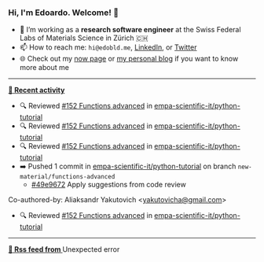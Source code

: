 ### Hi, I'm Edoardo. Welcome! 👋 

- 🔭 I’m working as a **research software engineer** at the Swiss Federal Labs of Materials Science in Zürich 🇨🇭
- 📫 How to reach me: `hi@edobld.me`, [LinkedIn](https://linkedin.com/in/edobld), or [Twitter](https://twitter.com/edobld)
- 🌐 Check out my [now page](https://edoardob.im/now) or [my personal blog](https://blog.edoardob.im) if you want to know more about me

---

**[📰 Recent activity](https://github.com/edoardob90)**
* 🔍 Reviewed [#152 Functions advanced](https://github.com/empa-scientific-it/python-tutorial/pull/152) in [empa-scientific-it/python-tutorial](https://github.com/empa-scientific-it/python-tutorial)
* 🔍 Reviewed [#152 Functions advanced](https://github.com/empa-scientific-it/python-tutorial/pull/152) in [empa-scientific-it/python-tutorial](https://github.com/empa-scientific-it/python-tutorial)
* 🔍 Reviewed [#152 Functions advanced](https://github.com/empa-scientific-it/python-tutorial/pull/152) in [empa-scientific-it/python-tutorial](https://github.com/empa-scientific-it/python-tutorial)
* ➡️ Pushed 1 commit in [empa-scientific-it/python-tutorial](https://github.com/empa-scientific-it/python-tutorial) on branch `new-material/functions-advanced`
  * [#49e9672](https://github.com/empa-scientific-it/python-tutorial/commit/49e9672) Apply suggestions from code review

Co-authored-by: Aliaksandr Yakutovich &lt;yakutovicha@gmail.com&gt;
* 🔍 Reviewed [#152 Functions advanced](https://github.com/empa-scientific-it/python-tutorial/pull/152) in [empa-scientific-it/python-tutorial](https://github.com/empa-scientific-it/python-tutorial)


---

**[🗼 Rss feed from ]()**
Unexpected error
